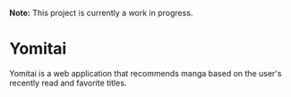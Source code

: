 **Note:** This project is currently a work in progress.
# Yomitai

Yomitai is a web application that recommends manga based on the user's recently read and favorite titles.
